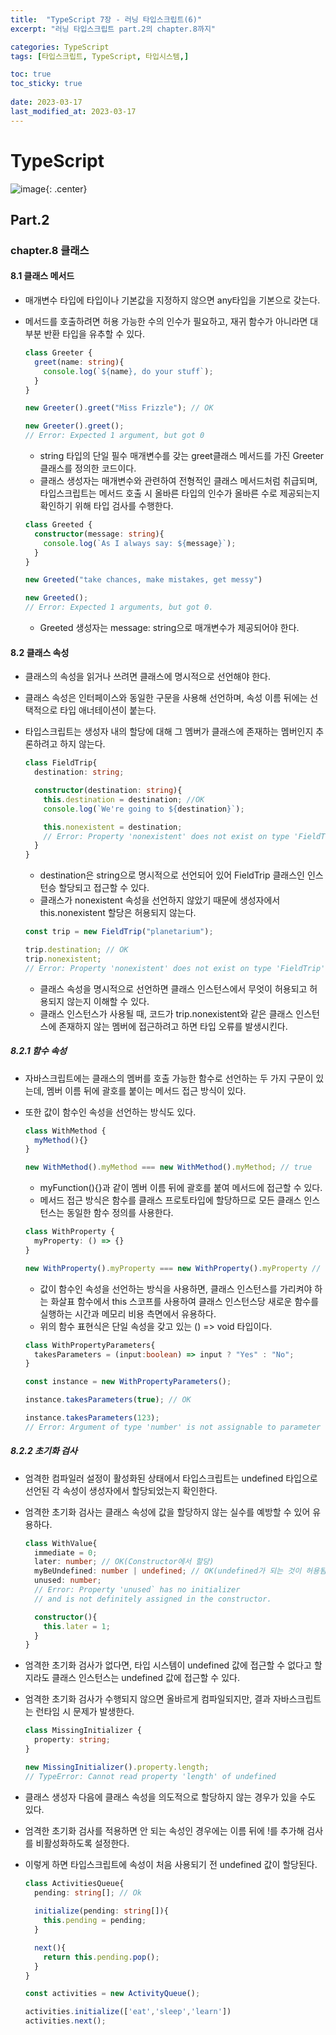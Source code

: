 ```yaml
---
title:  "TypeScript 7장 - 러닝 타입스크립트(6)"
excerpt: "러닝 타입스크립트 part.2의 chapter.8까지"

categories: TypeScript
tags: [타입스크립트, TypeScript, 타입시스템,]

toc: true
toc_sticky: true
 
date: 2023-03-17
last_modified_at: 2023-03-17
---
```

# TypeScript

![image](https://user-images.githubusercontent.com/118104644/222047360-4f48f5be-c478-4d62-b23e-8c77e933d674.png){: .center}

## Part.2
### chapter.8 클래스
#### 8.1 클래스 메서드
- 매개변수 타입에 타입이나 기본값을 지정하지 않으면 any타입을 기본으로 갖는다.
- 메서드를 호출하려면 허용 가능한 수의 인수가 필요하고, 재귀 함수가 아니라면 대부분 반환 타입을 유추할 수 있다.
  ```ts
  class Greeter {
    greet(name: string){
      console.log(`${name}, do your stuff`);
    }
  }

  new Greeter().greet("Miss Frizzle"); // OK

  new Greeter().greet();
  // Error: Expected 1 argument, but got 0
  ```
  - string 타입의 단일 필수 매개변수를 갖는 greet클래스 메서드를 가진 Greeter 클래스를 정의한 코드이다.
  - 클래스 생성자는 매개변수와 관련하여 전형적인 클래스 메서드처럼 취급되며, 타입스크립트는 메서드 호출 시 올바른 타입의 인수가 올바른 수로 제공되는지 확인하기 위해 타입 검사를 수행한다.


  ```ts
  class Greeted {
    constructor(message: string){
      console.log(`As I always say: ${message}`);
    }
  }

  new Greeted("take chances, make mistakes, get messy")

  new Greeted();
  // Error: Expected 1 arguments, but got 0.
  ```
  - Greeted 생성자는 message: string으로 매개변수가 제공되어야 한다.

#### 8.2 클래스 속성
- 클래스의 속성을 읽거나 쓰려면 클래스에 명시적으로 선언해야 한다.
- 클래스 속성은 인터페이스와 동일한 구문을 사용해 선언하며, 속성 이름 뒤에는 선택적으로 타입 애너테이션이 붙는다.
- 타입스크립트는 생성자 내의 할당에 대해 그 멤버가 클래스에 존재하는 멤버인지 추론하려고 하지 않는다.
  ```ts
  class FieldTrip{
    destination: string;

    constructor(destination: string){
      this.destination = destination; //OK
      console.log(`We're going to ${destination}`);

      this.nonexistent = destination;
      // Error: Property 'nonexistent' does not exist on type 'FieldTrip'.
    }
  }
  ```
  - destination은 string으로 명시적으로 선언되어 있어 FieldTrip 클래스인 인스턴승 할당되고 접근할 수 있다.
  - 클래스가 nonexistent 속성을 선언하지 않았기 때문에 생성자에서 this.nonexistent 할당은 허용되지 않는다.


  ```ts
  const trip = new FieldTrip("planetarium");

  trip.destination; // OK
  trip.nonexistent;
  // Error: Property 'nonexistent' does not exist on type 'FieldTrip'.
  ```
  - 클래스 속성을 명시적으로 선언하면 클래스 인스턴스에서 무엇이 허용되고 허용되지 않는지 이해할 수 있다.
  - 클래스 인스턴스가 사용될 때, 코드가 trip.nonexistent와 같은 클래스 인스턴스에 존재하지 않는 멤버에 접근하려고 하면 타입 오류를 발생시킨다.

##### 8.2.1 함수 속성
- 자바스크립트에는 클래스의 멤버를 호출 가능한 함수로 선언하는 두 가지 구문이 있는데, 멤버 이름 뒤에 괄호를 붙이는 메서드 접근 방식이 있다.
- 또한 값이 함수인 속성을 선언하는 방식도 있다.
  ```ts
  class WithMethod {
    myMethod(){}
  }

  new WithMethod().myMethod === new WithMethod().myMethod; // true
  ```
  - myFunction(){}과 같이 멤버 이름 뒤에 괄호를 붙여 메서드에 접근할 수 있다.
  - 메서드 접근 방식은 함수를 클래스 프로토타입에 할당하므로 모든 클래스 인스턴스는 동일한 함수 정의를 사용한다.
  

  ```ts
  class WithProperty {
    myProperty: () => {}
  }

  new WithProperty().myProperty === new WithProperty().myProperty // false
  ```
  - 값이 함수인 속성을 선언하는 방식을 사용하면, 클래스 인스턴스를 가리켜야 하는 화살표 함수에서 this 스코프를 사용하여 클래스 인스턴스당 새로운 함수를 실행하는 시간과 메모리 비용 측면에서 유용하다.
  - 위의 함수 표현식은 단일 속성을 갖고 있는 () => void 타입이다.


  ```ts
  class WithPropertyParameters{
    takesParameters = (input:boolean) => input ? "Yes" : "No";
  }

  const instance = new WithPropertyParameters();

  instance.takesParameters(true); // OK

  instance.takesParameters(123);
  // Error: Argument of type 'number' is not assignable to parameter of type 'boolean'.
  ```


##### 8.2.2 초기화 검사
- 엄격한 컴파일러 설정이 활성화된 상태에서 타입스크립트는 undefined 타입으로 선언된 각 속성이 생성자에서 할당되었는지 확인한다.
- 엄격한 초기화 검사는 클래스 속성에 값을 할당하지 않는 실수를 예방할 수 있어 유용하다.
  ```ts
  class WithValue{
    immediate = 0;
    later: number; // OK(Constructor에서 할당)
    myBeUndefined: number | undefined; // OK(undefined가 되는 것이 허용됨)
    unused: number;
    // Error: Property 'unused` has no initializer
    // and is not definitely assigned in the constructor.

    constructor(){
      this.later = 1;
    }
  }
  ```


- 엄격한 초기화 검사가 없다면, 타입 시스템이 undefined 값에 접근할 수 없다고 할지라도 클래스 인스턴스는 undefined 값에 접근할 수 있다.
- 엄격한 초기화 검사가 수행되지 않으면 올바르게 컴파일되지만, 결과 자바스크립트는 런타임 시 문제가 발생한다.
  ```ts
  class MissingInitializer {
    property: string;
  }

  new MissingInitializer().property.length;
  // TypeError: Cannot read property 'length' of undefined
  ```

- 클래스 생성자 다음에 클래스 속성을 의도적으로 할당하지 않는 경우가 있을 수도 있다.
- 엄격한 초기화 검사를 적용하면 안 되는 속성인 경우에는 이름 뒤에 !를 추가해 검사를 비활성화하도록 설정한다.
- 이렇게 하면 타입스크립트에 속성이 처음 사용되기 전 undefined 값이 할당된다.
  ```ts
  class ActivitiesQueue{
    pending: string[]; // Ok
    
    initialize(pending: string[]){
      this.pending = pending;
    }

    next(){
      return this.pending.pop();
    }
  }

  const activities = new ActivityQueue();

  activities.initialize(['eat','sleep','learn'])
  activities.next();
  ```